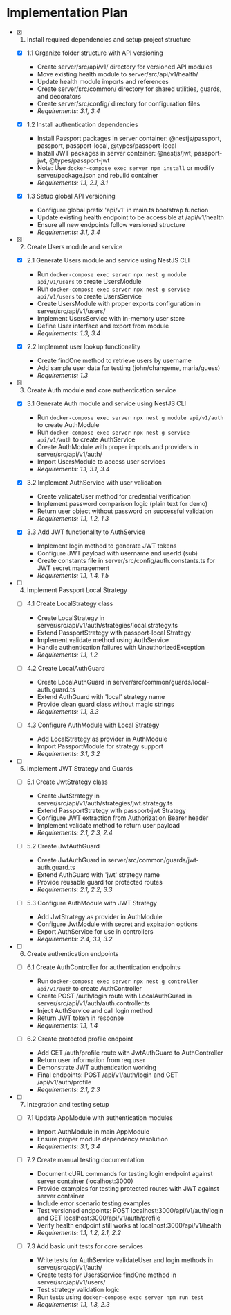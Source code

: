 # Implementation Plan

- [x] 1. Install required dependencies and setup project structure

  - [x] 1.1 Organize folder structure with API versioning

    - Create server/src/api/v1/ directory for versioned API modules
    - Move existing health module to server/src/api/v1/health/
    - Update health module imports and references
    - Create server/src/common/ directory for shared utilities, guards, and decorators
    - Create server/src/config/ directory for configuration files
    - _Requirements: 3.1, 3.4_

  - [x] 1.2 Install authentication dependencies

    - Install Passport packages in server container: @nestjs/passport, passport, passport-local, @types/passport-local
    - Install JWT packages in server container: @nestjs/jwt, passport-jwt, @types/passport-jwt
    - Note: Use `docker-compose exec server npm install` or modify server/package.json and rebuild container
    - _Requirements: 1.1, 2.1, 3.1_

  - [x] 1.3 Setup global API versioning
    - Configure global prefix 'api/v1' in main.ts bootstrap function
    - Update existing health endpoint to be accessible at /api/v1/health
    - Ensure all new endpoints follow versioned structure
    - _Requirements: 3.1, 3.4_

- [x] 2. Create Users module and service

  - [x] 2.1 Generate Users module and service using NestJS CLI

    - Run `docker-compose exec server npx nest g module api/v1/users` to create UsersModule
    - Run `docker-compose exec server npx nest g service api/v1/users` to create UsersService
    - Create UsersModule with proper exports configuration in server/src/api/v1/users/
    - Implement UsersService with in-memory user store
    - Define User interface and export from module
    - _Requirements: 1.3, 3.4_

  - [x] 2.2 Implement user lookup functionality
    - Create findOne method to retrieve users by username
    - Add sample user data for testing (john/changeme, maria/guess)
    - _Requirements: 1.3_

- [x] 3. Create Auth module and core authentication service

  - [x] 3.1 Generate Auth module and service using NestJS CLI

    - Run `docker-compose exec server npx nest g module api/v1/auth` to create AuthModule
    - Run `docker-compose exec server npx nest g service api/v1/auth` to create AuthService
    - Create AuthModule with proper imports and providers in server/src/api/v1/auth/
    - Import UsersModule to access user services
    - _Requirements: 1.1, 3.1, 3.4_

  - [x] 3.2 Implement AuthService with user validation

    - Create validateUser method for credential verification
    - Implement password comparison logic (plain text for demo)
    - Return user object without password on successful validation
    - _Requirements: 1.1, 1.2, 1.3_

  - [x] 3.3 Add JWT functionality to AuthService
    - Implement login method to generate JWT tokens
    - Configure JWT payload with username and userId (sub)
    - Create constants file in server/src/config/auth.constants.ts for JWT secret management
    - _Requirements: 1.1, 1.4, 1.5_

- [ ] 4. Implement Passport Local Strategy

  - [ ] 4.1 Create LocalStrategy class

    - Create LocalStrategy in server/src/api/v1/auth/strategies/local.strategy.ts
    - Extend PassportStrategy with passport-local Strategy
    - Implement validate method using AuthService
    - Handle authentication failures with UnauthorizedException
    - _Requirements: 1.1, 1.2_

  - [ ] 4.2 Create LocalAuthGuard

    - Create LocalAuthGuard in server/src/common/guards/local-auth.guard.ts
    - Extend AuthGuard with 'local' strategy name
    - Provide clean guard class without magic strings
    - _Requirements: 1.1, 3.3_

  - [ ] 4.3 Configure AuthModule with Local Strategy
    - Add LocalStrategy as provider in AuthModule
    - Import PassportModule for strategy support
    - _Requirements: 3.1, 3.2_

- [ ] 5. Implement JWT Strategy and Guards

  - [ ] 5.1 Create JwtStrategy class

    - Create JwtStrategy in server/src/api/v1/auth/strategies/jwt.strategy.ts
    - Extend PassportStrategy with passport-jwt Strategy
    - Configure JWT extraction from Authorization Bearer header
    - Implement validate method to return user payload
    - _Requirements: 2.1, 2.3, 2.4_

  - [ ] 5.2 Create JwtAuthGuard

    - Create JwtAuthGuard in server/src/common/guards/jwt-auth.guard.ts
    - Extend AuthGuard with 'jwt' strategy name
    - Provide reusable guard for protected routes
    - _Requirements: 2.1, 2.2, 3.3_

  - [ ] 5.3 Configure AuthModule with JWT Strategy
    - Add JwtStrategy as provider in AuthModule
    - Configure JwtModule with secret and expiration options
    - Export AuthService for use in controllers
    - _Requirements: 2.4, 3.1, 3.2_

- [ ] 6. Create authentication endpoints

  - [ ] 6.1 Create AuthController for authentication endpoints

    - Run `docker-compose exec server npx nest g controller api/v1/auth` to create AuthController
    - Create POST /auth/login route with LocalAuthGuard in server/src/api/v1/auth/auth.controller.ts
    - Inject AuthService and call login method
    - Return JWT token in response
    - _Requirements: 1.1, 1.4_

  - [ ] 6.2 Create protected profile endpoint
    - Add GET /auth/profile route with JwtAuthGuard to AuthController
    - Return user information from req.user
    - Demonstrate JWT authentication working
    - Final endpoints: POST /api/v1/auth/login and GET /api/v1/auth/profile
    - _Requirements: 2.1, 2.3_

- [ ] 7. Integration and testing setup

  - [ ] 7.1 Update AppModule with authentication modules

    - Import AuthModule in main AppModule
    - Ensure proper module dependency resolution
    - _Requirements: 3.1, 3.4_

  - [ ] 7.2 Create manual testing documentation

    - Document cURL commands for testing login endpoint against server container (localhost:3000)
    - Provide examples for testing protected routes with JWT against server container
    - Include error scenario testing examples
    - Test versioned endpoints: POST localhost:3000/api/v1/auth/login and GET localhost:3000/api/v1/auth/profile
    - Verify health endpoint still works at localhost:3000/api/v1/health
    - _Requirements: 1.1, 1.2, 2.1, 2.2_

  - [ ] 7.3 Add basic unit tests for core services
    - Write tests for AuthService validateUser and login methods in server/src/api/v1/auth/
    - Create tests for UsersService findOne method in server/src/api/v1/users/
    - Test strategy validation logic
    - Run tests using `docker-compose exec server npm run test`
    - _Requirements: 1.1, 1.3, 2.3_
